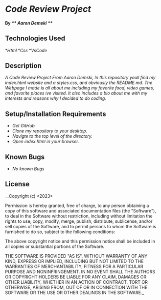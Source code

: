 # _Code Review Project_

#### By _** Aaron Demski **_

## Technologies Used

*_Html_
*_Css_
*_VsCode_

## Description

_A Code Review Project From Aaron Demski, In this repository youll find my index.html website and a styles.css, and obviously the README.md. The Webpage I made is all about me including my favorite food, video games, and favorite places ive visited. It also includes a bio about me with my interests and reasons why I decided to do coding._

## Setup/Installation Requirements

* _Get GitHub_
* _Clone my repository to your desktop._
* _Navigte to the top level of the directory._
* _Open index.html in your browser._

## Known Bugs

* _No known Bugs_

## License

__Copyright (c) <2023> <Aaron Demski>

Permission is hereby granted, free of charge, to any person obtaining a copy
of this software and associated documentation files (the "Software"), to deal
in the Software without restriction, including without limitation the rights
to use, copy, modify, merge, publish, distribute, sublicense, and/or sell
copies of the Software, and to permit persons to whom the Software is
furnished to do so, subject to the following conditions:

The above copyright notice and this permission notice shall be included in all
copies or substantial portions of the Software.

THE SOFTWARE IS PROVIDED "AS IS", WITHOUT WARRANTY OF ANY KIND, EXPRESS OR
IMPLIED, INCLUDING BUT NOT LIMITED TO THE WARRANTIES OF MERCHANTABILITY,
FITNESS FOR A PARTICULAR PURPOSE AND NONINFRINGEMENT. IN NO EVENT SHALL THE
AUTHORS OR COPYRIGHT HOLDERS BE LIABLE FOR ANY CLAIM, DAMAGES OR OTHER
LIABILITY, WHETHER IN AN ACTION OF CONTRACT, TORT OR OTHERWISE, ARISING FROM,
OUT OF OR IN CONNECTION WITH THE SOFTWARE OR THE USE OR OTHER DEALINGS IN THE
SOFTWARE._
